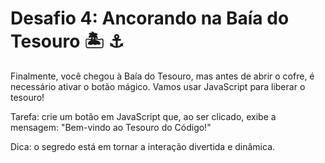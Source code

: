 # Desafio 4: Ancorando na Baía do Tesouro 🏝 ⚓

Finalmente, você chegou à Baía do Tesouro, mas antes de abrir o cofre, é necessário ativar o botão mágico. Vamos usar JavaScript para liberar o tesouro!

Tarefa: crie um botão em JavaScript que, ao ser clicado, exibe a mensagem: "Bem-vindo ao Tesouro do Código!"

Dica: o segredo está em tornar a interação divertida e dinâmica.